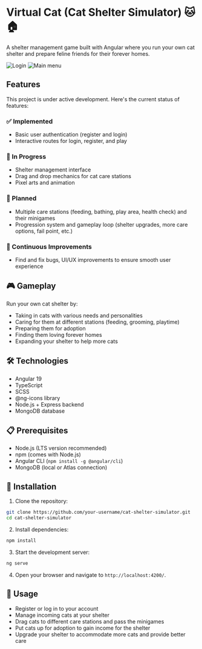 # Virtual Cat (Cat Shelter Simulator) 🐱🏠

A shelter management game built with Angular where you run your own cat shelter and prepare feline friends for their forever homes.

![Login](https://res.cloudinary.com/doeoghxhd/image/upload/v1744299599/virtual-cat/login.jpg)
![Main menu](https://res.cloudinary.com/doeoghxhd/image/upload/v1744300691/virtual-cat/main-menu_dfsfe3.jpg)

## Features

This project is under active development. Here's the current status of features:

### ✅ Implemented

- Basic user authentication (register and login)
- Interactive routes for login, register, and play

### 🚧 In Progress

- Shelter management interface
- Drag and drop mechanics for cat care stations
- Pixel arts and animation

### 📅 Planned

- Multiple care stations (feeding, bathing, play area, health check) and their minigames
- Progression system and gameplay loop (shelter upgrades, more care options, fail point, etc.)

### 🔄 Continuous Improvements

- Find and fix bugs, UI/UX improvements to ensure smooth user experience

## 🎮 Gameplay

Run your own cat shelter by:

- Taking in cats with various needs and personalities
- Caring for them at different stations (feeding, grooming, playtime)
- Preparing them for adoption
- Finding them loving forever homes
- Expanding your shelter to help more cats

## 🛠️ Technologies

- Angular 19
- TypeScript
- SCSS
- @ng-icons library
- Node.js + Express backend
- MongoDB database

## 📋 Prerequisites

- Node.js (LTS version recommended)
- npm (comes with Node.js)
- Angular CLI (`npm install -g @angular/cli`)
- MongoDB (local or Atlas connection)

## 🔧 Installation

1. Clone the repository:

```bash
git clone https://github.com/your-username/cat-shelter-simulator.git
cd cat-shelter-simulator
```

2. Install dependencies:

```bash
npm install
```

3. Start the development server:

```bash
ng serve
```

4. Open your browser and navigate to `http://localhost:4200/`.

## 📖 Usage

- Register or log in to your account
- Manage incoming cats at your shelter
- Drag cats to different care stations and pass the minigames
- Put cats up for adoption to gain income for the shelter
- Upgrade your shelter to accommodate more cats and provide better care

